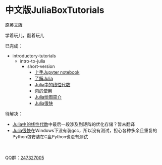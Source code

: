 # 中文版JuliaBoxTutorials

[原英文版](https://github.com/JuliaComputing/JuliaBoxTutorials)

学着玩儿，翻着玩儿

已完成： <br>
- introductory-tutorials
    - intro-to-julia
        - short-version
            - [上手Jupyter notebook](./introductory-tutorials/intro-to-julia/short-version/00.Jupyter_notebooks.ipynb)
            - [了解Julia](./introductory-tutorials/intro-to-julia/short-version/01.Getting_to_know_Julia.ipynb)
            - [Julia中的线性代数](./introductory-tutorials/intro-to-julia/short-version/02.Linear_Algebra.ipynb)
            - [包的使用](./introductory-tutorials/intro-to-julia/short-version/03.Using_packages.ipynb)
            - [Julia绘图简介](./introductory-tutorials/intro-to-julia/short-version/04.Intro_to_plotting.ipynb)
            - [Julia很快](./introductory-tutorials/intro-to-julia/short-version/05.Julia_is_fast.ipynb)

待解决： <br>
- [Julia中的线性代数](./introductory-tutorials/intro-to-julia/short-version/02.Linear_Algebra.ipynb)中最后一段涉及到矩阵的优化存储？暂未翻译
- [Julia很快](./introductory-tutorials/intro-to-julia/short-version/05.Julia_is_fast.ipynb)在Windows下没有装gcc，所以没有测试，担心各种多余且重复的Python包安装在C盘Python也没有测试

<br><br>
QQ群：[247327005](//shang.qq.com/wpa/qunwpa?idkey=bf9e68557bea4360bee85980a1cfc67fced4343063b3c430cf6c9d57f14a4229)

